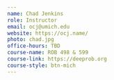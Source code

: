 ```yaml
---
name: Chad Jenkins
role: Instructor
email: ocj@umich.edu
website: https://ocj.name/
photo: chad.jpg
office-hours: TBD
course-name: ROB 498 & 599
course-link: https://deeprob.org
course-style: btn-mich
---
```

